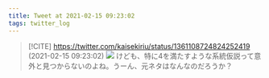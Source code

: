 ```yaml
---
title: Tweet at 2021-02-15 09:23:02
tags: twitter_log
---
```


> [!CITE] https://twitter.com/kaisekiriu/status/1361108724824252419 (2021-02-15 09:23:02)
> ![](https://twitter.com/kaisekiriu/status/1361108724824252419)
> けども、特に4を満たすような系統仮説って意外と見つからないのよね。うーん、元ネタはなんなのだろうか？
